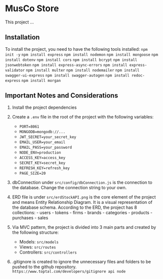# MusCo Store

This project ...

## Installation

To install the project, you need to have the following tools installed:
`npm init -y`
`npm install express`
`npm install nodemon`
`npm install mongoose`
`npm install dotenv`
`npm install cors`
`npm install bcrypt`
`npm install jsonwebtoken`
`npm install express-async-errors`
`npm install express-validator`
`npm install multer`
`npm install nodemailer`
`npm install swagger-ui-express`
`npm install swagger-autogen`
`npm install redoc-express`
`npm install morgan`

## Important Notes and Considerations

1. Install the project dependencies
2. Create a `.env` file in the root of the project with the following variables:

   - `PORT=8061`
   - `MONGODB=mongodb://...`
   - `JWT_SECRET=your_secret_key`
   - `EMAIL_USER=your_email`
   - `EMAIL_PASS=your_password`
   - `NODE_ENV=production`
   - `ACCESS_KEY=access_key`
   - `SECRET_KEY=secret_key`
   - `REFRESH_KEY=refresh_key`
   - `PAGE_SIZE=20`

3. dbConnection under `src/config/dbConnection.js` is the connection to the database.
   Change the connection string to your own.

4. ERD file is under `src/erdStockAPI.png` is the core element of the project and means Entity Relationship Diagram.
   It is a visual representation of the database schema.
   According to the ERD, the project has 8 collections: - users - tokens - firms - brands - categories - products - purchases - sales

5. Via MVC pattern, the project is divided into 3 main parts and created by the following structure:

   - Models: `src/models`
   - Views: `src/routes`
   - Controllers: `src/controllers`

6. .gitignore is created to ignore the unnecessary files and folders to be pushed to the github repository.
   `https://www.toptal.com/developers/gitignore api node`

